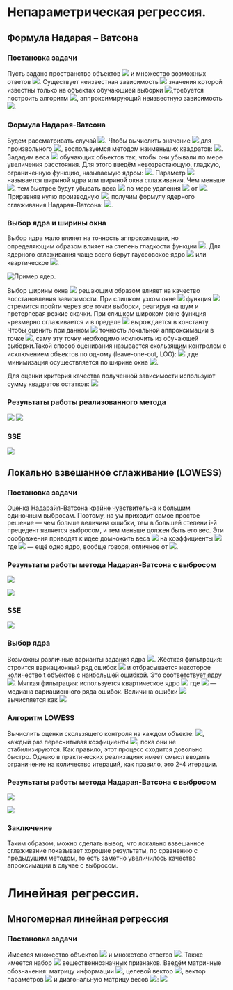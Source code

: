 # Непараметрическая	регрессия.
## Формула Надарая – Ватсона
### Постановка задачи
Пусть задано пространство объектов ![](https://raw.githubusercontent.com/IsmailovMukhammed/MLT/master/img's/1.PNG) и множество возможных ответов ![](https://raw.githubusercontent.com/IsmailovMukhammed/MLT/master/img's/2.PNG). Существует неизвестная зависимость ![](https://raw.githubusercontent.com/IsmailovMukhammed/MLT/master/img's/3.PNG) значения которой известны только на объектах обучающией выборки ![](https://raw.githubusercontent.com/IsmailovMukhammed/MLT/master/img's/4.PNG),требуется построить алгоритм ![](https://raw.githubusercontent.com/IsmailovMukhammed/MLT/master/img's/5.PNG), аппроксимирующий неизвестную зависимость ![](https://raw.githubusercontent.com/IsmailovMukhammed/MLT/master/img's/6.PNG).
### Формула Надарая-Ватсона
Будем рассматривать случай ![](https://raw.githubusercontent.com/IsmailovMukhammed/MLT/master/img's/2.PNG). Чтобы вычислить значение ![](https://raw.githubusercontent.com/IsmailovMukhammed/MLT/master/img's/7.PNG) для произвольного ![](https://raw.githubusercontent.com/IsmailovMukhammed/MLT/master/img's/8.PNG), воспользуемся
методом наименьших квадратов: ![](https://raw.githubusercontent.com/IsmailovMukhammed/MLT/master/img's/9.PNG).
Зададим веса ![](https://raw.githubusercontent.com/IsmailovMukhammed/MLT/master/img's/10.PNG) обучающих объектов так, чтобы они убывали по мере увеличения расстояния. Для этого введём невозрастающую, гладкую, ограниченную
функцию, называемую ядром: ![](https://raw.githubusercontent.com/IsmailovMukhammed/MLT/master/img's/11.PNG).
Параметр ![](https://raw.githubusercontent.com/IsmailovMukhammed/MLT/master/img's/12.PNG) называется шириной ядра или шириной окна сглаживания. Чем меньше ![](https://raw.githubusercontent.com/IsmailovMukhammed/MLT/master/img's/12.PNG), тем быстрее будут убывать веса ![](https://raw.githubusercontent.com/IsmailovMukhammed/MLT/master/img's/13.PNG) по мере удаления ![](https://raw.githubusercontent.com/IsmailovMukhammed/MLT/master/img's/14.PNG) от ![](https://raw.githubusercontent.com/IsmailovMukhammed/MLT/master/img's/15.PNG).
Приравняв нулю производную ![](https://raw.githubusercontent.com/IsmailovMukhammed/MLT/master/img's/16.PNG), получим формулу ядерного сглаживания Надарая–Ватсона: ![](https://raw.githubusercontent.com/IsmailovMukhammed/MLT/master/img's/17.PNG).

### Выбор ядра и ширины окна
Выбор ядра мало влияет на точность аппроксимации, но определяющим образом влияет на степень гладкости функции ![](https://raw.githubusercontent.com/IsmailovMukhammed/MLT/master/img's/18.PNG). Для ядерного сглаживания чаще всего берут гауссовское ядро 
![](https://raw.githubusercontent.com/IsmailovMukhammed/MLT/master/img's/19.PNG) или квартическое ![](https://raw.githubusercontent.com/IsmailovMukhammed/MLT/master/img's/20.PNG).

![Пример ядер](https://raw.githubusercontent.com/IsmailovMukhammed/MLT/master/fig's/1.png).

Выбор ширины окна ![](https://raw.githubusercontent.com/IsmailovMukhammed/MLT/master/img's/12.PNG) решающим образом влияет на качество восстановления зависимости. При слишком узком окне ![](https://raw.githubusercontent.com/IsmailovMukhammed/MLT/master/img's/21.PNG) функция ![](https://raw.githubusercontent.com/IsmailovMukhammed/MLT/master/img's/18.PNG) стремится пройти через все точки выборки, реагируя на шум и претерпевая резкие скачки. При слишком широком окне функция чрезмерно сглаживается и в пределе ![](https://raw.githubusercontent.com/IsmailovMukhammed/MLT/master/img's/22.PNG) вырождается в константу.
Чтобы оценить при данном ![](https://raw.githubusercontent.com/IsmailovMukhammed/MLT/master/img's/12.PNG) точность локальной аппроксимации в точке ![](https://raw.githubusercontent.com/IsmailovMukhammed/MLT/master/img's/14.PNG), саму эту точку необходимо исключить из обучающей выборки.Такой способ оценивания называется скользящим контролем с исключением объектов по одному (leave-one-out, LOO): ![](https://raw.githubusercontent.com/IsmailovMukhammed/MLT/master/img's/23.PNG) ,где минимизация осуществляется по ширине окна ![](https://raw.githubusercontent.com/IsmailovMukhammed/MLT/master/img's/12.PNG).

Для оценки критерия качества полученной зависимости используют сумму квадратов остатков: ![](https://raw.githubusercontent.com/IsmailovMukhammed/MLT/master/img's/24.PNG)

### Результаты работы реализованного метода
![](https://raw.githubusercontent.com/IsmailovMukhammed/MLT/master/fig's/2.png)
![](https://raw.githubusercontent.com/IsmailovMukhammed/MLT/master/fig's/3.png)
### SSE
![](https://raw.githubusercontent.com/IsmailovMukhammed/MLT/master/fig's/4.png)

## Локально взвешанное сглаживание (LOWESS)
### Постановка задачи
Оценка Надарайя–Ватсона крайне чувствительна к большим одиночным выбросам. Поэтому, на ум приходит самое простое решение — чем больше величина ошибки, тем в большей степени i-й прецедент является выбросом, и тем меньше должен быть его вес. Эти соображения приводят к идее домножить веса ![](https://raw.githubusercontent.com/IsmailovMukhammed/MLT/master/img's/13.PNG) на коэффициенты ![](https://raw.githubusercontent.com/IsmailovMukhammed/MLT/master/img's/25.PNG) где ![](https://raw.githubusercontent.com/IsmailovMukhammed/MLT/master/img's/26.PNG) — ещё одно ядро, вообще говоря, отличное от ![](https://raw.githubusercontent.com/IsmailovMukhammed/MLT/master/img's/27.PNG).

### Результаты работы метода Надарая-Ватсона с выбросом
![](https://raw.githubusercontent.com/IsmailovMukhammed/MLT/master/fig's/5.png)

![](https://raw.githubusercontent.com/IsmailovMukhammed/MLT/master/fig's/6.png)
### SSE
![](https://raw.githubusercontent.com/IsmailovMukhammed/MLT/master/fig's/7.PNG)
### Выбор ядра
Возможны различные варианты задания ядра ![](https://raw.githubusercontent.com/IsmailovMukhammed/MLT/master/img's/28.PNG).
Жёсткая фильтрация: строится вариационный ряд ошибок ![](https://raw.githubusercontent.com/IsmailovMukhammed/MLT/master/img's/29.PNG)
и отбрасывается некоторое количество t объектов с наибольшей ошибкой. Это соответствует ядру ![](https://raw.githubusercontent.com/IsmailovMukhammed/MLT/master/img's/30.PNG).
Мягкая фильтрация: используется квартическое ядро ![](https://raw.githubusercontent.com/IsmailovMukhammed/MLT/master/img's/31.PNG)
где ![](https://raw.githubusercontent.com/IsmailovMukhammed/MLT/master/img's/32.PNG) — медиана вариационного ряда ошибок.
Величина ошибки ![](https://raw.githubusercontent.com/IsmailovMukhammed/MLT/master/img's/33.PNG) вычисляется как ![](https://raw.githubusercontent.com/IsmailovMukhammed/MLT/master/img's/34.PNG)
### Алгоритм LOWESS
Вычислить оценки скользящего контроля на каждом объекте: ![](https://raw.githubusercontent.com/IsmailovMukhammed/MLT/master/img's/35.PNG), каждый раз пересчитывая коэфициенты ![](https://raw.githubusercontent.com/IsmailovMukhammed/MLT/master/img's/36.PNG), пока они не стабилизируются. Как правило, этот процесс сходится довольно быстро. Однако в практических реализациях имеет смысл вводить ограничение на количество итераций, как правило, это 2-4 итерации.
### Результаты работы метода Надарая-Ватсона с выбросом
![](https://raw.githubusercontent.com/IsmailovMukhammed/MLT/master/fig's/8.png)

![](https://raw.githubusercontent.com/IsmailovMukhammed/MLT/master/fig's/9.png)
### Заключение
Таким образом, можно сделать вывод, что локально взвешанное сглаживание показывает хорошие результаты, по сравнению с предыдущим методом, то есть заметно увеличилось качество апроксимации в случае с выбросом.
# Линейная регрессия.
## Многомерная линейная регрессия
### Постановка задачи
Имеется множество объектов ![](https://raw.githubusercontent.com/IsmailovMukhammed/MLT/master/img's/1.PNG) и множетсво ответов ![](https://raw.githubusercontent.com/IsmailovMukhammed/MLT/master/img's/2.PNG). Также имеется набор ![](https://raw.githubusercontent.com/IsmailovMukhammed/MLT/master/img's/37.PNG) вещественнозначных признаков. Введём матричные обозначения: матрицу информации ![](https://raw.githubusercontent.com/IsmailovMukhammed/MLT/master/img's/38.PNG), целевой вектор ![](https://raw.githubusercontent.com/IsmailovMukhammed/MLT/master/img's/39.PNG), вектор
параметров ![](https://raw.githubusercontent.com/IsmailovMukhammed/MLT/master/img's/40.PNG) и диагональную матрицу весов ![](https://raw.githubusercontent.com/IsmailovMukhammed/MLT/master/img's/41.PNG): ![](https://raw.githubusercontent.com/IsmailovMukhammed/MLT/master/img's/42.PNG)
